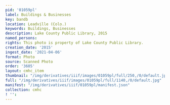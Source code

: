 ```yaml
---
pid: '01059pl'
label: Buildings & Businesses
key: bandb
location: Leadville (Colo.)
keywords: Buildings, Businesses
description: Lake County Public Library, 2015
named_persons: 
rights: This photo is property of Lake County Public Library.
creation_date: '2015'
ingest_date: '2021-04-06'
format: Photo
source: Scanned Photo
order: '3605'
layout: cmhc_item
thumbnail: "/img/derivatives/iiif/images/01059pl/full/250,/0/default.jpg"
full: "/img/derivatives/iiif/images/01059pl/full/1140,/0/default.jpg"
manifest: "/img/derivatives/iiif/01059pl/manifest.json"
collection: cmhc
! '': 
---
```

